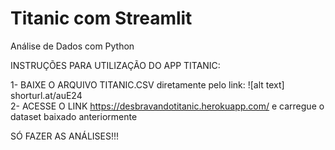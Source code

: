 # Titanic com Streamlit
Análise de Dados com Python

INSTRUÇÕES PARA UTILIZAÇÃO DO APP TITANIC:

1- BAIXE O ARQUIVO TITANIC.CSV diretamente pelo link: ![alt text] shorturl.at/auE24 <br>
2- ACESSE O LINK https://desbravandotitanic.herokuapp.com/ e carregue o dataset baixado anteriormente

SÓ FAZER AS ANÁLISES!!!
